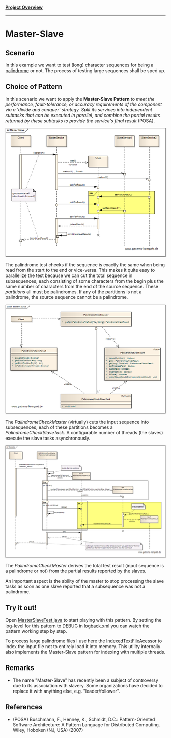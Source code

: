 #### [Project Overview](../../../../../../../README.md)
----

# Master-Slave

## Scenario

In this example we want to test (long) character sequences for being a [palindrome](https://en.wikipedia.org/wiki/Palindrome) or not.
The process of testing large sequences shall be sped up.

## Choice of Pattern

In this scenario we want to apply the **Master-Slave Pattern** to _meet the performance, fault-tolerance, or accuracy requirements of the component via a 'divide and conquer' strategy. Split its services into independent subtasks that can be executed in parallel, and combine the partial results returned by these subtasks to provide the service's final result_ (POSA). 

![Test](../../../../../../../doc/patterns/images/master_slave_dn.png)

The palindrome test checks if the sequence is exactly the same when being read from the start to the end or vice-versa. This makes it quite easy to parallelize the test because we can cut the total sequence in subsequences, each consisting of some characters from the begin plus the same number of characters from the end of the source sequence. These _partitions_ all must be palindromes. If any of the partitions is not a palindrome, the source sequence cannot be a palindrome. 

![Test](../../../../../../../doc/patterns/images/master_slave_cx.png)

The _PalindromeCheckMaster_ (virtually) cuts the input sequence into subsequences, each of these partitions becomes a _PalindromeCheckSlaveTask_. A configurable number of threads (the slaves) execute the slave tasks asynchronously.

![Test](../../../../../../../doc/patterns/images/master_slave_dx.png)

The _PalindromeCheckMaster_ derives the total test result (input sequence is a palindrome or not) from the partial results reported by the slaves.

An important aspect is the ability of the master to stop processing the slave tasks as soon as one slave reported that a subsequence was not a palindrome.


## Try it out!

Open [MasterSlaveTest.java](MasterSlaveTest.java) to start playing with this pattern. By setting the log-level for this pattern to DEBUG in [logback.xml](../../../../../../../src/main/resources/logback.xml) you can watch the pattern working step by step. 

To process large palindrome files I use here the [IndexedTextFileAcessor](../../../../../../main/java/de/calamanari/pk/util/itfa/IndexedTextFileAccessor.java) to index the input file not to entirely load it into memory. This utility internally also implements the Master-Slave pattern for indexing with multiple threads.

## Remarks
* The name "Master-Slave" has recently been a subject of controversy due to its association with slavery. Some organizations have decided to replace it with anything else, e.g. "leader/follower".

## References

* (POSA) Buschmann, F., Henney, K., Schmidt, D.C.: Pattern-Oriented Software Architecture: A Pattern Language for Distributed Computing. Wiley, Hoboken (NJ, USA) (2007)
